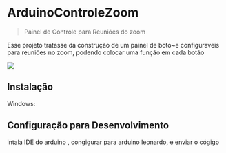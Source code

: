 # ArduinoControleZoom

> Painel de Controle para Reuniões do zoom


Esse projeto tratasse da construção de um painel de boto~e configuraveis para reuniões no zoom, podendo colocar uma função em cada botão

![](20201122_193111.jpg)

## Instalação

Windows:



## Configuração para Desenvolvimento

intala IDE do arduino , congigurar para arduino leonardo, e enviar o cógigo
